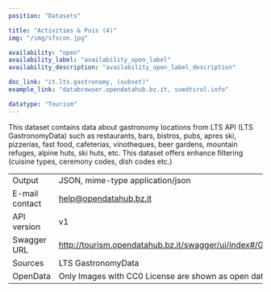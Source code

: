 ```yaml
---
position: "Datasets"

title: "Activities & Pois (4)"
img: "/img/sfscon.jpg"

availability: "open"
availability_label: "availability_open_label"
availability_description: "availability_open_label_description"

doc_link: "it.lts.gastronomy, (subset)"
example_link: "databrowser.opendatahub.bz.it, suedtirol.info"

datatype: "Tourism"
---
```


This dataset contains data about gastronomy locations from LTS API (LTS GastronomyData) such as restaurants, bars, bistros, pubs, apres ski, pizzerias, fast food, cafeterias, vinotheques, beer gardens, mountain refuges, alpine huts, ski huts, etc. This dataset offers enhance filtering (cuisine types, ceremony codes, dish codes etc.)

|                |                                                               |
| :------------- | ------------------------------------------------------------- |
| Output         | JSON, mime-type application/json                              |
| E-mail contact | help@opendatahub.bz.it                                        |
| API version    | v1                                                            |
| Swagger URL    | http://tourism.opendatahub.bz.it/swagger/ui/index#/Gastronomy |
| Sources        | LTS GastronomyData                                            |
| OpenData       | Only Images with CC0 License are shown as open data.          |
